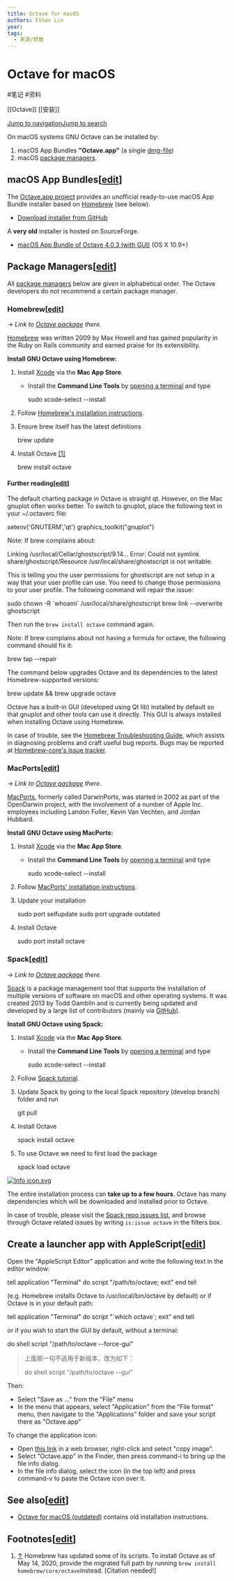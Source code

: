 ```yaml
---
title: Octave for macOS
authors: Ethan Lin
year:
tags:
  - 来源/转载 
---
```


# Octave for macOS




#笔记 
#资料 

[[Octave]]
[[安装]]

[Jump to navigation](https://wiki.octave.org/Octave_for_macOS#mw-head)[Jump to search](https://wiki.octave.org/Octave_for_macOS#searchInput)

On macOS systems GNU Octave can be installed by:

1.  macOS App Bundles **"Octave.app"** (a single [dmg-file](https://en.wikipedia.org/wiki/Apple_Disk_Image))
2.  macOS [package managers](https://wiki.octave.org/Octave_for_macOS#Package_Managers).

macOS App Bundles\[[edit](https://wiki.octave.org/wiki/index.php?title=Octave_for_macOS&action=edit&section=1 "Edit section: macOS App Bundles")\]
--------------------------------------------------------------------------------------------------------------------------------------------------

The [Octave.app project](https://octave-app.org/) provides an unofficial ready-to-use macOS App Bundle installer based on [Homebrew](https://wiki.octave.org/Octave_for_macOS#Homebrew) (see below).

-   [Download installer from GitHub](https://github.com/octave-app/octave-app/releases)

A **very old** installer is hosted on SourceForge.

-   [macOS App Bundle of Octave 4.0.3 (with GUI)](https://sourceforge.net/projects/octave/files/Octave%20MacOSX%20Binary/2016-07-11-binary-octave-4.0.3/octave_gui_403_appleblas.dmg/download) (OS X 10.9+)

Package Managers\[[edit](https://wiki.octave.org/wiki/index.php?title=Octave_for_macOS&action=edit&section=2 "Edit section: Package Managers")\]
------------------------------------------------------------------------------------------------------------------------------------------------

All [package managers](https://en.wikipedia.org/wiki/Package_manager) below are given in alphabetical order. The Octave developers do not recommend a certain package manager.

### Homebrew\[[edit](https://wiki.octave.org/wiki/index.php?title=Octave_for_macOS&action=edit&section=3 "Edit section: Homebrew")\]

→ _Link to [Octave package](https://formulae.brew.sh/formula/octave) there._

[Homebrew](https://brew.sh/) was written 2009 by Max Howell and has gained popularity in the Ruby on Rails community and earned praise for its extensibility.

**Install GNU Octave using Homebrew:**

1.  Install [Xcode](https://developer.apple.com/xcode/) via the **Mac App Store**.
    -   Install the **Command Line Tools** by [opening a terminal](https://support.apple.com/guide/terminal/open-or-quit-terminal-apd5265185d-f365-44cb-8b09-71a064a42125/mac) and type 
        
        sudo xcode-select --install
    
2.  Follow [Homebrew's installation instructions](https://brew.sh/).
3.  Ensure brew itself has the latest definitions 
    
    brew update
    
4.  Install Octave [\[1\]](https://wiki.octave.org/Octave_for_macOS#cite_note-1)
    
    brew install octave
    

#### Further reading\[[edit](https://wiki.octave.org/wiki/index.php?title=Octave_for_macOS&action=edit&section=4 "Edit section: Further reading")\]

The default charting package in Octave is straight qt. However, on the Mac gnuplot often works better. To switch to gnuplot, place the following text in your ~/.octaverc file:

setenv('GNUTERM','qt')
graphics\_toolkit("gnuplot")

Note: If brew complains about:

Linking /usr/local/Cellar/ghostscript/9.14...
Error: Could not symlink share/ghostscript/Resource
/usr/local/share/ghostscript is not writable.

This is telling you the user permissions for ghostscript are not setup in a way that your user profile can use. You need to change those permissions to your user profile. The following command will repair the issue:

sudo chown -R \`whoami\` /usr/local/share/ghostscript
brew link --overwrite ghostscript

Then run the `brew install octave` command again.

Note: If brew complains about not having a formula for octave, the following command should fix it:

brew tap --repair

The command below upgrades Octave and its dependencies to the latest Homebrew-supported versions:

brew update && brew upgrade octave

Octave has a built-in GUI (developed using Qt lib) installed by default so that gnuplot and other tools can use it directly. This GUI is always installed when installing Octave using Homebrew.

In case of trouble, see the [Homebrew Troubleshooting Guide](https://docs.brew.sh/Troubleshooting), which assists in diagnosing problems and craft useful bug reports. Bugs may be reported at [Homebrew-core's issue tracker](https://github.com/Homebrew/homebrew-core/issues).

### MacPorts\[[edit](https://wiki.octave.org/wiki/index.php?title=Octave_for_macOS&action=edit&section=5 "Edit section: MacPorts")\]

→ _Link to [Octave package](https://github.com/macports/macports-ports/blob/master/math/octave/Portfile) there._

[MacPorts](http://www.macports.org/), formerly called DarwinPorts, was started in 2002 as part of the OpenDarwin project, with the involvement of a number of Apple Inc. employees including Landon Fuller, Kevin Van Vechten, and Jordan Hubbard.

**Install GNU Octave using MacPorts:**

1.  Install [Xcode](https://developer.apple.com/xcode/) via the **Mac App Store**.
    -   Install the **Command Line Tools** by [opening a terminal](https://support.apple.com/guide/terminal/open-or-quit-terminal-apd5265185d-f365-44cb-8b09-71a064a42125/mac) and type 
        
        sudo xcode-select --install
    
2.  Follow [MacPorts' installation instructions](https://www.macports.org/install.php).
3.  Update your installation 
    
    sudo port selfupdate
    sudo port upgrade outdated
    
4.  Install Octave 
    
    sudo port install octave
    

### Spack\[[edit](https://wiki.octave.org/wiki/index.php?title=Octave_for_macOS&action=edit&section=6 "Edit section: Spack")\]

→ _Link to [Octave package](https://github.com/spack/spack/blob/develop/var/spack/repos/builtin/packages/octave/package.py) there._

[Spack](https://spack.io/) is a package management tool that supports the installation of multiple versions of software on macOS and other operating systems. It was created 2013 by Todd Gamblin and is currently being updated and developed by a large list of contributors (mainly via [GitHub](https://github.com/spack/spack)).

**Install GNU Octave using Spack:**

1.  Install [Xcode](https://developer.apple.com/xcode/) via the **Mac App Store**.
    -   Install the **Command Line Tools** by [opening a terminal](https://support.apple.com/guide/terminal/open-or-quit-terminal-apd5265185d-f365-44cb-8b09-71a064a42125/mac) and type 
        
        sudo xcode-select --install
    
2.  Follow [Spack tutorial](https://spack-tutorial.readthedocs.io/en/latest/).
3.  Update Spack by going to the local Spack repository (develop branch) folder and run 
    
    git pull
    
4.  Install Octave 
    
    spack install octave
    
5.  To use Octave we need to first load the package 
    
    spack load octave
    

[![Info icon.svg](https://wiki.octave.org/wiki/images/thumb/a/ae/Info_icon.svg/26px-Info_icon.svg.png)](https://wiki.octave.org/File:Info_icon.svg)

The entire installation process can **take up to a few hours**. Octave has many dependencies which will be downloaded and installed prior to Octave.

In case of trouble, please visit the [Spack repo issues list](https://github.com/spack/spack/issues), and browse through Octave related issues by writing `is:issue octave` in the filters box.

Create a launcher app with AppleScript\[[edit](https://wiki.octave.org/wiki/index.php?title=Octave_for_macOS&action=edit&section=7 "Edit section: Create a launcher app with AppleScript")\]
--------------------------------------------------------------------------------------------------------------------------------------------------------------------------------------------

Open the "AppleScript Editor" application and write the following text in the editor window:

tell application "Terminal"
 do script "/path/to/octave; exit"
end tell

(e.g. Homebrew installs Octave to /usr/local/bin/octave by default) or if Octave is in your default path:

tell application "Terminal"
 do script "\`which octave\`; exit"
end tell

or if you wish to start the GUI by default, without a terminal:

do shell script "/path/to/octave --force-gui”

> 上面那一句不适用于新版本，改为如下：
>
> do shell script "/path/to/octave --gui"

Then:

-   Select "Save as ..." from the "File" menu
-   In the menu that appears, select "Application" from the "File format" menu, then navigate to the "Applications" folder and save your script there as "Octave.app"

To change the application icon:

-   Open [this link](https://wiki.octave.org/File:Icon.png "File:Icon.png") in a web browser, right-click and select "copy image".
-   Select "Octave.app" in the Finder, then press command-i to bring up the file info dialog.
-   In the file info dialog, select the icon (in the top left) and press command-v to paste the Octave icon over it.

See also\[[edit](https://wiki.octave.org/wiki/index.php?title=Octave_for_macOS&action=edit&section=8 "Edit section: See also")\]
--------------------------------------------------------------------------------------------------------------------------------

-   [Octave for macOS (outdated)](https://wiki.octave.org/Octave_for_macOS_(outdated) "Octave for macOS (outdated)") contains old installation instructions.

Footnotes\[[edit](https://wiki.octave.org/wiki/index.php?title=Octave_for_macOS&action=edit&section=9 "Edit section: Footnotes")\]
----------------------------------------------------------------------------------------------------------------------------------

1.  [↑](https://wiki.octave.org/Octave_for_macOS#cite_ref-1) Homebrew has updated some of its scripts. To install Octave as of May 14, 2020, provide the migrated full path by running `brew install homebrew/core/octave`instead. \[Citation needed!\]